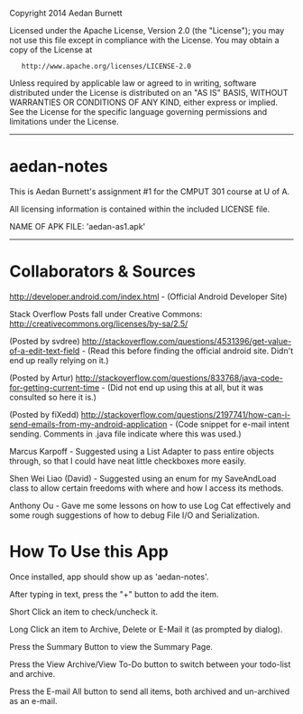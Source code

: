 Copyright 2014 Aedan Burnett

   Licensed under the Apache License, Version 2.0 (the "License");
   you may not use this file except in compliance with the License.
   You may obtain a copy of the License at

       http://www.apache.org/licenses/LICENSE-2.0

   Unless required by applicable law or agreed to in writing, software
   distributed under the License is distributed on an "AS IS" BASIS,
   WITHOUT WARRANTIES OR CONDITIONS OF ANY KIND, either express or implied.
   See the License for the specific language governing permissions and
   limitations under the License.
   
------------------------------------------------------------------------------------

aedan-notes
===========

This is Aedan Burnett's assignment #1 for the CMPUT 301 course at U of A.

All licensing information is contained within the included LICENSE file.

NAME OF APK FILE: 'aedan-as1.apk'


------------------------------------------------------------------------------------

Collaborators & Sources
=======================


http://developer.android.com/index.html - (Official Android Developer Site)

Stack Overflow Posts fall under Creative Commons: http://creativecommons.org/licenses/by-sa/2.5/

(Posted by svdree) http://stackoverflow.com/questions/4531396/get-value-of-a-edit-text-field - (Read this before finding the official android site. Didn't end up really relying on it.)

(Posted by Artur) http://stackoverflow.com/questions/833768/java-code-for-getting-current-time - (Did not end up using this at all, but it was consulted so here it is.)

(Posted by fiXedd) http://stackoverflow.com/questions/2197741/how-can-i-send-emails-from-my-android-application - (Code snippet for e-mail intent sending. Comments in .java file indicate where this was used.)

Marcus Karpoff - Suggested using a List Adapter to pass entire objects through, so that I could have neat little checkboxes more easily.

Shen Wei Liao (David) - Suggested using an enum for my SaveAndLoad class to allow certain freedoms with where and how I access its methods.

Anthony Ou - Gave me some lessons on how to use Log Cat effectively and some rough suggestions of how to debug File I/O and Serialization.


How To Use this App
===================

Once installed, app should show up as 'aedan-notes'.

After typing in text, press the "+" button to add the item.

Short Click an item to check/uncheck it.

Long Click an item to Archive, Delete or E-Mail it (as prompted by dialog).

Press the Summary Button to view the Summary Page.

Press the View Archive/View To-Do button to switch between your todo-list and archive.

Press the E-mail All button to send all items, both archived and un-archived as an e-mail.

